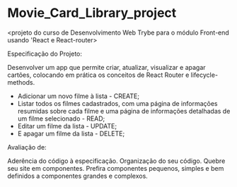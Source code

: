 # Movie_Card_Library_project

<projeto do curso de Desenvolvimento Web Trybe para o módulo Front-end usando 'React e React-router>

Especificação do Projeto:

Desenvolver um app que permite criar, atualizar, visualizar e apagar cartões, colocando em prática os conceitos de React Router e lifecycle-methods.
- Adicionar um novo filme à lista - CREATE;
- Listar todos os filmes cadastrados, com uma página de informações resumidas sobre cada filme e uma página de informações detalhadas de um filme selecionado - READ;
- Editar um filme da lista - UPDATE;
- E apagar um filme da lista - DELETE;

Avaliação de:

Aderência do código à especificação.
Organização do seu código. Quebre seu site em componentes. Prefira componentes pequenos, simples e bem definidos a componentes grandes e complexos.
